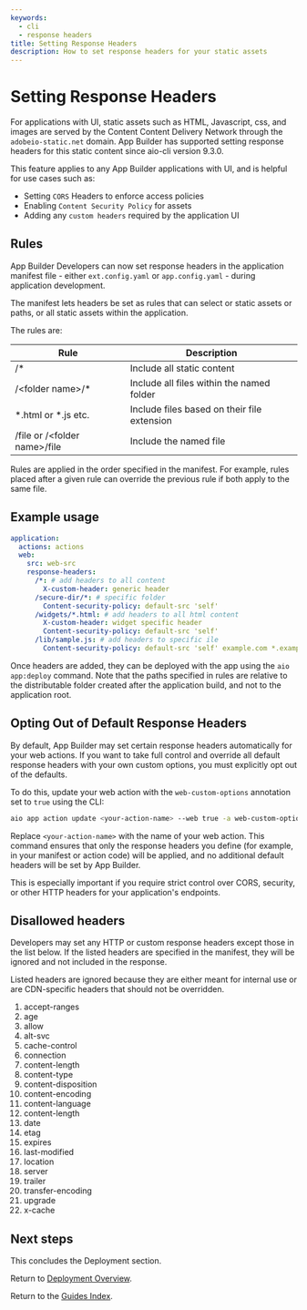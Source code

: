 ```yaml
---
keywords:
  - cli
  - response headers
title: Setting Response Headers
description: How to set response headers for your static assets
---
```


# Setting Response Headers

For applications with UI, static assets such as HTML, Javascript, css, and images are served by the Content Content Delivery Network through the `adobeio-static.net` domain. App Builder has supported setting response headers for this static content since aio-cli version 9.3.0.

This feature applies to any App Builder applications with UI, and is helpful for use cases such as:

- Setting `CORS` Headers to enforce access policies
- Enabling `Content Security Policy` for assets
- Adding any `custom headers` required by the application UI

## Rules

App Builder Developers can now set response headers in the application manifest file - either `ext.config.yaml` or `app.config.yaml` - during application development.

The manifest lets headers be set as rules that can select or static assets or paths, or all static assets within the application.

The rules are:

| Rule                               | Description                                 |
| ---------------------------------- | ------------------------------------------- |
| /*                                 | Include all static content                  |
| /&lt;folder name&gt;/*             | Include all files within the named folder   |
| \*.html or \*.js etc.              | Include files based on their file extension |
| /file or /&lt;folder name&gt;/file | Include the named file                      |

Rules are applied in the order specified in the manifest. For example, rules placed after a given rule can override the previous rule if both apply to the same file.

## Example usage

```yaml
application:
  actions: actions
  web:
    src: web-src
    response-headers:
      /*: # add headers to all content
        X-custom-header: generic header
      /secure-dir/*: # specific folder
        Content-security-policy: default-src 'self'
      /widgets/*.html: # add headers to all html content
        X-custom-header: widget specific header
        Content-security-policy: default-src 'self'
      /lib/sample.js: # add headers to specific ile
        Content-security-policy: default-src 'self' example.com *.example.com
```

Once headers are added, they can be deployed with the app using the `aio app:deploy` command. Note that the paths specified in rules are relative to the distributable folder created after the application build, and not to the application root.

## Opting Out of Default Response Headers

By default, App Builder may set certain response headers automatically for your web actions. If you want to take full control and override all default response headers with your own custom options, you must explicitly opt out of the defaults.

To do this, update your web action with the `web-custom-options` annotation set to `true` using the CLI:

```bash
aio app action update <your-action-name> --web true -a web-custom-options true
```

Replace `<your-action-name>` with the name of your web action. This command ensures that only the response headers you define (for example, in your manifest or action code) will be applied, and no additional default headers will be set by App Builder.

This is especially important if you require strict control over CORS, security, or other HTTP headers for your application's endpoints.

## Disallowed headers

Developers may set any HTTP or custom response headers except those in the list below. If the listed headers are specified in the manifest, they will be ignored and not included in the response.

Listed headers are ignored because they are either meant for internal use or are CDN-specific headers that should not be overridden.

1. accept-ranges
2. age
3. allow
4. alt-svc
5. cache-control
6. connection
7. content-length
8. content-type
9. content-disposition
10. content-encoding
11. content-language
12. content-length
13. date
14. etag
15. expires
16. last-modified
17. location
18. server
19. trailer
20. transfer-encoding
21. upgrade
22. x-cache

## Next steps

This concludes the Deployment section.

Return to [Deployment Overview](deployment.md).

Return to the [Guides Index](../../index.md).
